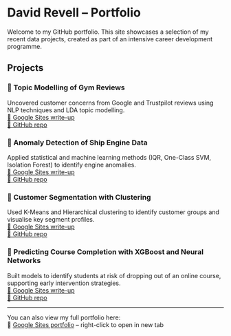 # David Revell – Portfolio

Welcome to my GitHub portfolio. This site showcases a selection of my recent data projects, created as part of an intensive career development programme.

## Projects

### 📌 Topic Modelling of Gym Reviews
Uncovered customer concerns from Google and Trustpilot reviews using NLP techniques and LDA topic modelling.  
[🔗 Google Sites write-up](https://sites.google.com/view/david-revell-data/projects?authuser=0#h.fjv8k32vs4vm)  
[📁 GitHub repo](https://github.com/david-revell/gym-reviews-topic-modelling)

### 📌 Anomaly Detection of Ship Engine Data
Applied statistical and machine learning methods (IQR, One-Class SVM, Isolation Forest) to identify engine anomalies.  
[🔗 Google Sites write-up](https://sites.google.com/view/david-revell-data/projects?authuser=0#h.efhopf12txlr)  
[📁 GitHub repo](https://github.com/david-revell/ship-engine-anomaly-detection)

### 📌 Customer Segmentation with Clustering
Used K-Means and Hierarchical clustering to identify customer groups and visualise key segment profiles.  
[🔗 Google Sites write-up](https://sites.google.com/view/david-revell-data/projects?authuser=0#h.439uqbs7ufs)  
[📁 GitHub repo](https://github.com/david-revell/customer-segmentation-clustering)

### 📌 Predicting Course Completion with XGBoost and Neural Networks
Built models to identify students at risk of dropping out of an online course, supporting early intervention strategies.  
[🔗 Google Sites write-up](https://sites.google.com/view/david-revell-data/projects?authuser=0#h.tz98wuek2d32)  
[📁 GitHub repo](https://github.com/david-revell/course-completion-prediction)

---

You can also view my full portfolio here:  
🔗 [Google Sites portfolio](https://sites.google.com/view/david-revell-data) – right-click to open in new tab

